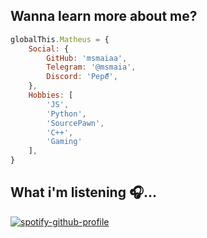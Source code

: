 ## Wanna learn more about me?

```js
globalThis.Matheus = {
    Social: {
        GitHub: 'msmaiaa',
        Telegram: '@msmaia',
        Discord: 'Pepe็็็',
    },
    Hobbies: [
        'JS',
        'Python',
        'SourcePawn',
        'C++',
        'Gaming'
    ],
}
```

## What i'm listening 🎧...
[![spotify-github-profile](https://spotify-github-profile.vercel.app/api/view?uid=aaaaaaaaaaaaaaaaaaaimeudeus&cover_image=true&theme=default)](https://github.com/msmaiaa)
